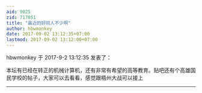 ```yaml
---
aid: 9025
zid: 717051
title: "最近的好同人不少啊"
author: hbwmonkey
date: 2017-09-02 13:12:35+07:00
lastmod: 2017-09-02 13:12:00+07:00
---
```


hbwmonkey 于 2017-9-2 13:12:35 发表了：

本坛有已经在转正的机械计算机，还有非常有希望的高等教育。贴吧还有个高雄国民学校的帖子，大家可以去看看，感觉跟梧州大战可以接上

---
